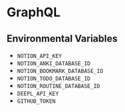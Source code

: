 # GraphQL

## Environmental Variables

- `NOTION_API_KEY`
- `NOTION_ANKI_DATABASE_ID`
- `NOTION_BOOKMARK_DATABASE_ID`
- `NOTION_TODO_DATABASE_ID`
- `NOTION_ROUTINE_DATABASE_ID`
- `DEEPL_API_KEY`
- `GITHUB_TOKEN`
